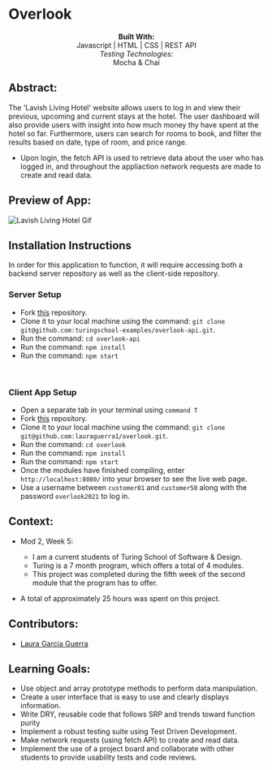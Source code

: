 # Overlook 
<div align="center">
<b>Built With:</b>
<br>
Javascript | HTML | CSS | REST API
<br>
<em>Testing Technologies:</em>
<br>
 Mocha & Chai 

</div>

## Abstract: 
The 'Lavish Living Hotel' website allows users to log in and view their previous, upcoming and current stays at the hotel. The user dashboard will also provide users with insight into how much money thy have spent at the hotel so far. Furthermore, users can search for rooms to book, and filter the results based on date, type of room, and price range.
- Upon login, the fetch API is used to retrieve data about the user who has logged in, and throughout the appliaction network requests are made to create and read data.

## Preview of App:

![Lavish Living Hotel Gif](https://user-images.githubusercontent.com/121131581/245508036-3fd70ad7-d13b-4fbf-b79c-5b91f179f334.gif)

## Installation Instructions 
In order for this application to function, it will require accessing both a backend server repository as well as the client-side repository. 

### Server Setup
- Fork [this](https://github.com/turingschool-examples/overlook-api) repository. 
- Clone it to your local machine using the command: `git clone git@github.com:turingschool-examples/overlook-api.git`.
- Run the command: `cd overlook-api`
- Run the command: `npm install`
- Run the command: `npm start`

<br>

### Client App Setup
- Open a separate tab in your terminal using `command T`
- Fork [this](https://github.com/lauraguerra1/overlook) repository. 
- Clone it to your local machine using the command: `git clone git@github.com:lauraguerra1/overlook.git`.
- Run the command: `cd overlook`
- Run the command: `npm install`
- Run the command: `npm start`
- Once the modules have finished compiling, enter `http://localhost:8080/` into your browser to see the live web page. 
- Use a username between `customer01` and `customer50` along with the password `overlook2021` to log in. 



## Context: 
- Mod 2, Week 5: 
  - I am a current students of Turing School of Software & Design. 
  - Turing is a 7 month program, which offers a total of 4 modules. 
  - This project was completed during the fifth week of the second module that the program has to offer. 

- A total of approximately 25 hours was spent on this project. 

## Contributors: 
- [Laura Garcia Guerra](https://github.com/lauraguerra1)

## Learning Goals:
- Use object and array prototype methods to perform data manipulation.
- Create a user interface that is easy to use and clearly displays information.
- Write DRY, reusable code that follows SRP and trends toward function purity
- Implement a robust testing suite using Test Driven Development.
- Make network requests (using fetch API) to create and read data.
- Implement the use of a project board and collaborate with other students to provide usability tests and code reviews. 
